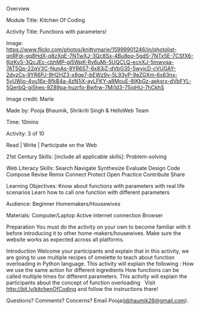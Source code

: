 Overview

Module Title: Kitchen Of Coding

Activity Title: Functions with parameters!

Image: https://www.flickr.com/photos/knittymarie/15999901246/in/photolist-qnRFdj-qq8HdX-q8zXqE-7NTwXJ-3Qc8Sx-4Bu8pq-5gdS-7NTx5E-7CSfX6-6jzKvS-3QcJEc-cbhMP-gi5WpK-Ry6uMi-5UQCLQ-ecnXJ-5mwyqa-7AT5Qp-22qV3C-NunAs-9YR6S7-6x83jZ-dVbG35-5wyjcD-cVUGAY-2dyzCs-9YR6PJ-9H2HZ3-x8ge7-bEWz9v-5L93yP-9eZGXm-6x83nx-5yUWio-4vu16x-8fkB4a-4zN1iX-ayLFKY-a8MouE-8iKbGz-aeksrx-dVbFYL-5QerbQ-gi5hes-9Z89pa-huzrfo-Bwfrw-7Mi1d3-75jqHU-7hCkhS

Image credit: Marle

Made by: Pooja Bhaumik, Shrikriti Singh & HelloWeb Team

Time: 10mins

Activity: 3 of 10

Read | Write | Participate on the Web

21st Century Skills: [include all applicable skills]:
Problem-solving

Web Literacy Skills:
Search
Navigate
Synthesize
Evaluate
Design
Code
Compose
Revise
Remix
Connect
Protect
Open Practice
Contribute
Share

Learning Objectives:
Know about functions with parameters with real life scenarios
Learn how to call one function with different parameters

Audience:
Beginner Homemakers/Housewives


Materials:
Computer/Laptop
Active internet connection
Browser


Preparation
You must do the activity on your own to become familiar with it before introducing it to other home-makers/housewives. Make sure the website works as expected across all platforms.


Introduction
Welcome your participants and explain that in this activity, we are going to use multiple recipes of omelette to teach about function overloading in Python language. This activity will explain the following :
How we use the same action for different ingredients
How functions can be called multiple times for different parameters.
This activity will explain the participants about the concept of function overloading
 
Visit http://bit.ly/kitchenOfCoding and follow the instructions there!



Questions? Comments? Concerns? Email Pooja(pbhaumik26@gmail.com).
